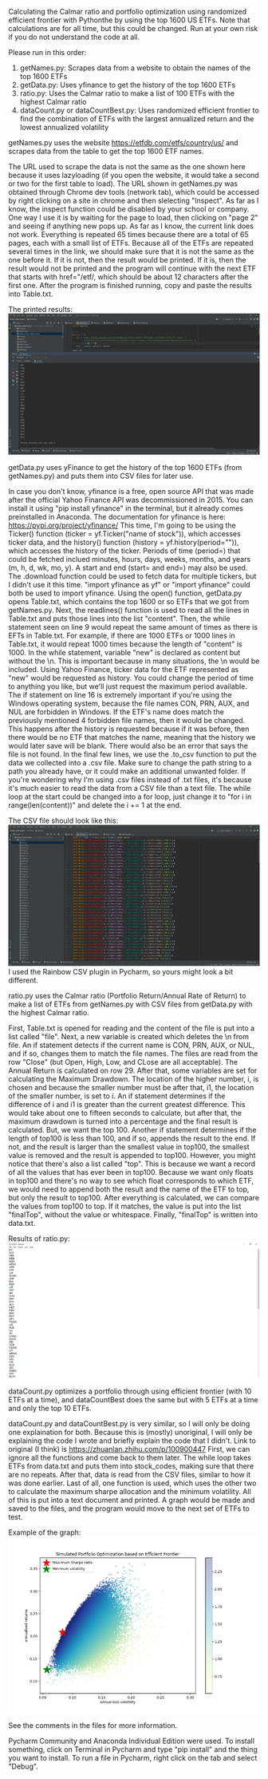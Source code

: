 Calculating the Calmar ratio and portfolio optimization using randomized efficient frontier with Pythonthe by using the top 1600 US ETFs.
Note that calculations are for all time, but this could be changed.
Run at your own risk if you do not understand the code at all.

Please run in this order:

1. getNames.py:
Scrapes data from a website to obtain the names of the top 1600 ETFs
2. getData.py:
Uses yfinance to get the history of the top 1600 ETFs
3. ratio.py:
Uses the Calmar ratio to make a list of 100 ETFs with the highest Calmar ratio
4. dataCount.py or dataCountBest.py:
Uses randomized efficient frontier to find the combination of ETFs with the largest annualized return and the lowest annualized volatility


getNames.py uses the website https://etfdb.com/etfs/country/us/ and scrapes data from the table to get the top 1600 ETF names.

  The URL used to scrape the data is not the same as the one shown here because it uses lazyloading (if you open the website, it would take a second or two for the first table to load). The URL shown in getNames.py was obtained through Chrome dev tools (network tab), which could be accessed by right clicking on a site in chrome and then slelecting "Inspect". As far as I know, the inspect function could be disabled by your school or company. One way I use it is by waiting for the page to load, then clicking on "page 2" and seeing if anything new pops up. As far as I know, the current link does not work.
  Everything is repeated 65 times because there are a total of 65 pages, each with a small list of ETFs. Because all of the ETFs are repeated several times in the link, we should make sure that it is not the same as the one before it. If it is not, then the result would be printed. If it is, then the result would not be printed and the program will continue with the next ETF that starts with href=\"/etf/, which should be about 12 characters after the first one. After the program is finished running, copy and paste the results into Table.txt.

The printed results:
![Graph Example Image](https://github.com/Alan6458/Python-ETF-Calculations/blob/main/Images/Names.png?raw=true)

getData.py uses yFinance to get the history of the top 1600 ETFs (from getNames.py) and puts them into CSV files for later use.

  In case you don't know, yfinance is a free, open source API that was made after the official Yahoo Finance API was decommissioned in 2015. You can install it using "pip install yfinance" in the terminal, but it already comes preinstalled in Anaconda. The documentation for yfinance is here: https://pypi.org/project/yfinance/ This time, I'm going to be using the Ticker() function (ticker = yf.Ticker("name of stock")), which accesses ticker data, and the history() function (history = yf.history(period="")), which accesses the history of the ticker. Periods of time (period=) that could be fetched inclued minutes, hours, days, weeks, months, and years (m, h, d, wk, mo, y). A start and end (start= and end=) may also be used. The .download function could be used to fetch data for multiple tickers, but I didn't use it this time. "import yfinance as yf" or "import yfinance" could both be used to import yfinance.
  Using the open() function, getData.py opens Table.txt, which contains the top 1600 or so ETFs that we got from getNames.py. Next, the readlines() function is used to read all the lines in Table.txt and puts those lines into the list "content". Then, the while statement seen on line 9 would repeat the same amount of times as there is EFTs in Table.txt. For example, if there are 1000 ETFs or 1000 lines in Table.txt, it would repeat 1000 times because the length of "content" is 1000.
  In the while statement, variable "new" is declared as content but without the \n. This is important because in many situations, the \n would be included. Using Yahoo Finance, ticker data for the ETF represented as "new" would be requested as history. You could change the period of time to anything you like, but we'll just request the maximum period available. The if statement on line 16 is extremely important if you're using the Windows operating system, because the file names CON, PRN, AUX, and NUL are forbidden in Windows. If the ETF's name does match the previously mentioned 4 forbidden file names, then it would be changed. This happens after the history is requested because if it was before, then there would be no ETF that matches the name, meaning that the history we would later save will be blank. There would also be an error that says the file is not found.
  In the final few lines, we use the .to_csv function to put the data we collected into a .csv file. Make sure to change the path string to a path you already have, or it could make an additional unwanted folder. If you're wondering why I'm using .csv files instead of .txt files, it's because it's much easier to read the data from a CSV file than a text file. The while loop at the start could be changed into a for loop, just change it to "for i in range(len(content))" and delete the i += 1 at the end.
  
The CSV file should look like this:
![Graph Example Image](https://github.com/Alan6458/Python-ETF-Calculations/blob/main/Images/CSV%20Example.png?raw=true)
I used the Rainbow CSV plugin in Pycharm, so yours might look a bit different.


ratio.py uses the Calmar ratio (Portfolio Return/Annual Rate of Return) to make a list of ETFs from getNames.py with CSV files from getData.py with the highest Calmar ratio.

  First, Table.txt is opened for reading and the content of the file is put into a list called "file". Next, a new variable is created which deletes the \n from file. An if statement detects if the current name is CON, PRN, AUX, or NUL, and if so, changes them to match the file names. The files are read from the row "Close" (but Open, High, Low, and CLose are all acceptable).
  The Annual Return is calculated on row 29. After that, some variables are set for calculating the Maximum Drawdown. The location of the higher number, i, is chosen and because the smaller number must be after that, i1, the location of the smaller number, is set to i. An if statement determines if the difference of i and i1 is greater than the current greatest difference. This would take about one to fifteen seconds to calculate, but after that, the maximum drawdown is turned into a percentage and the final result is calculated.
  But, we want the top 100. Another if statement determines if the length of top100 is less than 100, and if so, appends the result to the end. If not, and the result is larger than the smallest value in top100, the smallest value is removed and the result is appended to top100. However, you might notice that there's also a list called "top". This is because we want a record of all the values that has ever been in top100. Because we want only floats in top100 and there's no way to see which float corresponds to which ETF, we would need to append both the result and the name of the ETF to top, but only the result to top100.
  After everything is calculated, we can compare the values from top100 to top. If it matches, the value is put into the list "finalTop", without the value or whitespace. Finally, "finalTop" is written into data.txt.

Results of ratio.py:
![Graph Example Image](https://github.com/Alan6458/Python-ETF-Calculations/blob/main/Images/Data.png?raw=true)


dataCount.py optimizes a portfolio through using efficient frontier (with 10 ETFs at a time), and dataCountBest does the same but with 5 ETFs at a time and only the top 10 ETFs.

  dataCount.py and dataCountBest.py is very similar, so I will only be doing one explaination for both. Because this is (mostly) unoriginal, I will only be explaining the code I wrote and briefly explain the code that I didn't. Link to original (I think) is https://zhuanlan.zhihu.com/p/100900447
  First, we can ignore all the functions and come back to them later. The while loop takes ETFs from data.txt and puts them into stock_codes, making sure that there are no repeats. After that, data is read from the CSV files, similar to how it was done earlier. Last of all, one function is used, which uses the other two to calculate the maximum sharpe allocation and the minimum volatility. All of this is put into a text document and printed. A graph would be made and saved to the files, and the program would move to the next set of ETFs to test.
  
Example of the graph:
![Graph Example Image](https://github.com/Alan6458/Python-ETF-Calculations/blob/main/Images/Example.png?raw=true)

See the comments in the files for more information.

Pycharm Community and Anaconda Individual Edition were used.
To install something, click on Terminal in Pycharm and type "pip install" and the thing you want to install.
To run a file in Pycharm, right click on the tab and select "Debug".
